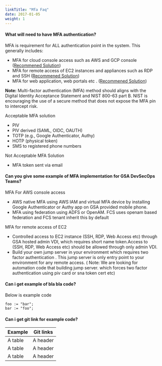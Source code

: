 ```yaml
---
linkTitle: "Mfa Faq"
date: 2017-01-05
weight: 1
---
```


#### **What will need to have MFA authentication?** 

MFA is requirement for ALL authentication point in the system. This generally includes:

- MFA for cloud console access such as AWS and GCP console ([Recommened Solution](https://gohugo.io))
- MFA for remote access of EC2 instances and appliances such as RDP and SSH ([Recommened Solution](https://gohugo.io))
- MFA for web application, web portals etc . ([Recommened Solution](https://gohugo.io))

**Note:** Multi-factor authentication (MFA) method should aligns with the Digital Identity Acceptance Statement and NIST 800-63 part B. NIST is encouraging the use of a secure method that does not expose the MFA pin to intercept risk. 

 Acceptable MFA solution
- PIV
- PIV derived (SAML, OIDC, OAUTH)
- TOTP (e.g., Google Authenticator, Authy)
- HOTP (physical token)
- SMS to registered phone numbers

 Not Acceptable MFA Solution
 - MFA token sent via email


#### **Can you give some example of MFA implementation for GSA DevSecOps Teams?**

MFA For AWS console access  

- AWS native MFA using AWS IAM and virtual MFA device by installing Google Authenticator or Authy app on GSA provided mobile phone.
- MFA using federation using ADFS or OpenAM. FCS uses openam based federation and FCS tenant inherit this by default

MFA for remote access of EC2

- Controlled access to EC2 instance (SSH, RDP, Web Access etc) through GSA hosted admin VDI, which requires short name token.Access to (SSH, RDP, Web Access etc) should be allowed through only admin VDI.
-  Build your own jump server in your environment which requires two factor authentication . This jump server is only entry point to your environment for any remote access. ( Note: We are looking for automation code that building jump server. which forces two factor authentication using piv card or sna token cert etc) 



#### **Can i get example of bla bla code?**

Below is example code

```
foo := "bar";
bar := "foo";
```

####  **Can i get git link for example code?** 


| Example   | Git links       |
|-----------|-----------------|
| A table   | A header        |
| A table   | A header        |
| A table   | A header        |